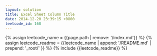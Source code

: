 ```yaml
---
layout: solution
title: Excel Sheet Column Title
date: 2014-12-20 23:39:15 +0800
leetcode_id: 168
---
```

{% assign leetcode_name = {{page.path | remove: '/index.md'}}  %}
{% assign leetcode_readme = {{leetcode_name | append: '/README.md' | prepend: '_root/' }}  %}
{% include {{leetcode_readme}} %}
